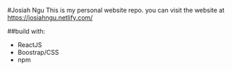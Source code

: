 #Josiah Ngu
This is my personal website repo. you can visit the website at https://josiahngu.netlify.com/

##build with:
- ReactJS
- Boostrap/CSS
- npm
